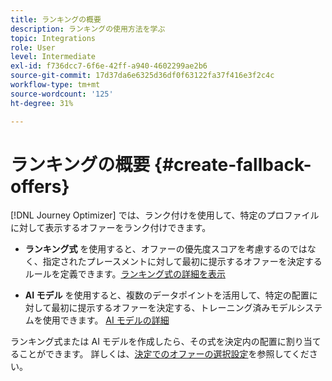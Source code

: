 ```yaml
---
title: ランキングの概要
description: ランキングの使用方法を学ぶ
topic: Integrations
role: User
level: Intermediate
exl-id: f736dcc7-6f6e-42ff-a940-4602299ae2b6
source-git-commit: 17d37da6e6325d36df0f63122fa37f416e3f2c4c
workflow-type: tm+mt
source-wordcount: '125'
ht-degree: 31%

---
```


# ランキングの概要 {#create-fallback-offers}

[!DNL Journey Optimizer] では、ランク付けを使用して、特定のプロファイルに対して表示するオファーをランク付けできます。

* **ランキング式** を使用すると、オファーの優先度スコアを考慮するのではなく、指定されたプレースメントに対して最初に提示するオファーを決定するルールを定義できます。[ランキング式の詳細を表示](create-ranking-formulas.md)

* **AI モデル** を使用すると、複数のデータポイントを活用して、特定の配置に対して最初に提示するオファーを決定する、トレーニング済みモデルシステムを使用できます。 [AI モデルの詳細](ai-models.md)

ランキング式または AI モデルを作成したら、その式を決定内の配置に割り当てることができます。 詳しくは、[決定でのオファーの選択設定](../offer-activities/configure-offer-selection.md)を参照してください。
